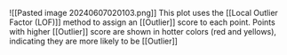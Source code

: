 ![[Pasted image 20240607020103.png]]
This plot uses the [[Local Outlier Factor (LOF)]] method to assign an [[Outlier]] score to each point. 
Points with higher [[Outlier]] score are shown in hotter colors (red and yellows), indicating they are more likely to be [[Outlier]]